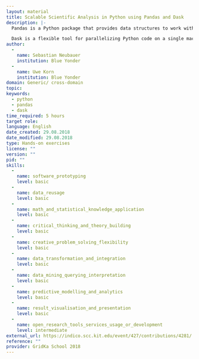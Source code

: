 ```yaml
---
layout: material
title: Scalable Scientific Analysis in Python using Pandas and Dask
description: |-
  Pandas is a Python package that provides data structures to work with heterogenous, relational/tabular data. It provides fundamental building blocks for a powerful and flexible data analysis. Pandas provides functionality to load a wide set of data formats, manipulate the resulting data and also visualize it using various plotting frameworks. We will show in the workshop how to clean and reshape data in Pandas and use the concept of split-apply-combine to do exploratory analysis on it. Pandas provides powerful tooling to do data analysis on a single machine and is mostly mostly constrained to a single CPU. To parallelize and distribute these tasks, one can use Dask.

  Dask is a flexible tool for parallelizing Python code on a single machine or across a cluster. We can think of dask at a high and a low level: Dask provides high-level Array, Bag, and DataFrame collections that mimic NumPy, lists, and Pandas but can operate in parallel on datasets that don't fit into main memory. Dask's high-level collections are alternatives to NumPy and Pandas for large datasets. In the low level, Dask provides dynamic task schedulers that execute task graphs in parallel. These execution engines power the high-level collections mentioned above but can also power custom, user-defined workloads. In the tutorial, we will cover the high-level use of dask.array and dask.dataframe.
author: 
  - 
    name: Sebastian Neubauer
    institution: Blue Yonder
  - 
    name: Uwe Korn
    institution: Blue Yonder
domain: Generic/ cross-domain
topic: 
keywords: 
  - python
  - pandas
  - dask
time_required: 5 hours
target role: 
language: English
date_created: 29.08.2018
date_modified: 29.08.2018
type: Hands-on exercises
license: ""
version: ""
pid: ""
skills: 
  - 
    name: software_prototyping
    level: basic
  - 
    name: data_reusage
    level: basic
  - 
    name: math_and_statistical_knowledge_application
    level: basic
  - 
    name: critical_thinking_and_theory_building
    level: basic
  - 
    name: creative_problem_solving_flexibility
    level: basic
  - 
    name: data_transformation_and_integration
    level: basic
  - 
    name: data_mining_querying_interpretation
    level: basic
  - 
    name: predictive_modelling_and_analytics
    level: basic
  - 
    name: result_visualisation_and_presentation
    level: basic
  - 
    name: open_research_tools_services_usage_or_development
    level: intermediate
external_url: https://indico.scc.kit.edu/event/427/contributions/4281/
reference: ""
provider: GridKa School 2018
---
```

